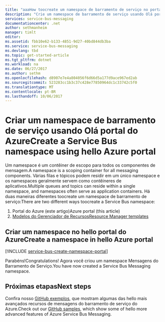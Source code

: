 ```yaml
---
title: "aaaHow toocreate um namespace de barramento de serviço no portal do Azure de saudação | Microsoft Docs"
description: "Crie um namespace de barramento de serviço usando Olá portal do Azure."
services: service-bus-messaging
documentationcenter: .net
author: sethmanheim
manager: timlt
editor: 
ms.assetid: fbb10e62-b133-4851-9d27-40bd844db3ba
ms.service: service-bus-messaging
ms.devlang: tbd
ms.topic: get-started-article
ms.tgt_pltfrm: dotnet
ms.workload: na
ms.date: 06/27/2017
ms.author: sethm
ms.openlocfilehash: d8907e7e4a804056f6d66d5a177d9ace967ed2ab
ms.sourcegitcommit: 523283cc1b3c37c428e77850964dc1c33742c5f0
ms.translationtype: MT
ms.contentlocale: pt-BR
ms.lasthandoff: 10/06/2017
---
```

# <a name="create-a-service-bus-namespace-using-hello-azure-portal"></a><span data-ttu-id="e4f65-103">Criar um namespace de barramento de serviço usando Olá portal do Azure</span><span class="sxs-lookup"><span data-stu-id="e4f65-103">Create a Service Bus namespace using hello Azure portal</span></span>

<span data-ttu-id="e4f65-104">Um namespace é um contêiner de escopo para todos os componentes de mensagem.</span><span class="sxs-lookup"><span data-stu-id="e4f65-104">A namespace is a scoping container for all messaging components.</span></span> <span data-ttu-id="e4f65-105">Várias filas e tópicos podem residir em um único namespace e os namespaces geralmente servem como contêineres de aplicativos.</span><span class="sxs-lookup"><span data-stu-id="e4f65-105">Multiple queues and topics can reside within a single namespace, and namespaces often serve as application containers.</span></span> <span data-ttu-id="e4f65-106">Há duas maneiras diferentes toocreate um namespace de barramento de serviço:</span><span class="sxs-lookup"><span data-stu-id="e4f65-106">There are two different ways toocreate a Service Bus namespace:</span></span>

1. <span data-ttu-id="e4f65-107">Portal do Azure (este artigo)</span><span class="sxs-lookup"><span data-stu-id="e4f65-107">Azure portal (this article)</span></span>
2. <span data-ttu-id="e4f65-108">[Modelos do Gerenciador de Recursos][create-namespace-using-arm]</span><span class="sxs-lookup"><span data-stu-id="e4f65-108">[Resource Manager templates][create-namespace-using-arm]</span></span>

## <a name="create-a-namespace-in-hello-azure-portal"></a><span data-ttu-id="e4f65-109">Criar um namespace no hello portal do Azure</span><span class="sxs-lookup"><span data-stu-id="e4f65-109">Create a namespace in hello Azure portal</span></span>

[!INCLUDE [service-bus-create-namespace-portal](../../includes/service-bus-create-namespace-portal.md)]

<span data-ttu-id="e4f65-110">Parabéns!</span><span class="sxs-lookup"><span data-stu-id="e4f65-110">Congratulations!</span></span> <span data-ttu-id="e4f65-111">Agora você criou um namespace Mensagens do Barramento de Serviço.</span><span class="sxs-lookup"><span data-stu-id="e4f65-111">You have now created a Service Bus Messaging namespace.</span></span>

## <a name="next-steps"></a><span data-ttu-id="e4f65-112">Próximas etapas</span><span class="sxs-lookup"><span data-stu-id="e4f65-112">Next steps</span></span>

<span data-ttu-id="e4f65-113">Confira nosso [GitHub exemplos][github-samples], que mostram algumas das hello mais avançados recursos de mensagens do barramento de serviço do Azure.</span><span class="sxs-lookup"><span data-stu-id="e4f65-113">Check out our [GitHub samples][github-samples], which show some of hello more advanced features of Azure Service Bus Messaging.</span></span>

[create-namespace-using-arm]: service-bus-resource-manager-overview.md
[github-samples]: https://github.com/Azure/azure-service-bus/tree/master/samples
